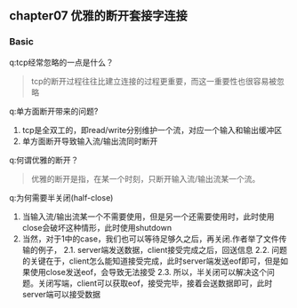 ## chapter07 优雅的断开套接字连接

### Basic

q:tcp经常忽略的一点是什么？
>tcp的断开过程往往比建立连接的过程更重要，而这一重要性也很容易被忽略

q:单方面断开带来的问题?
1. tcp是全双工的，即read/write分别维护一个流，对应一个输入和输出缓冲区
2. 单方面断开导致输入流/输出流同时断开

q:何谓优雅的断开？
>优雅的断开是指，在某一个时刻，只断开输入流/输出流某一个流。

q:为何需要半关闭(half-close)
1. 当输入流/输出流某一个不需要使用，但是另一个还需要使用时，此时使用close会破坏这种情形，此时使用shutdown
2. 当然，对于1中的case，我们也可以等待足够久之后，再关闭.作者举了文件传输的例子，
2.1. server端发送数据，client接受完成之后，回送信息
2.2. 问题的关键在于，client怎么能知道接受完成，此时server端发送eof即可，但是如果使用close发送eof，会导致无法接受
2.3. 所以，半关闭可以解决这个问题。关闭写端，client可以获取eof，接受完毕，接着会送数据即可，此时server端可以接受数据
